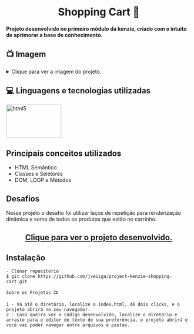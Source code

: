<h1 align="center">Shopping Cart 🛒</h1>
<h4>Projeto desenvolvido no primeiro módulo da kenzie, criado com o intuito de aprimorar a base de conhecimento.</h4>

## 📺 Imagem

<details>
  
<summary>Clique para ver a imagem do projeto.</summary>
  
![Print screen](https://github.com/community/community/assets/57195630/f52a97d6-1c73-4b04-a335-42848e4c77dc)



</details> 

## 💻 Linguagens e tecnologias utilizadas
<p align="left"> 
<img src="https://fiverr-res.cloudinary.com/images/t_main1,q_auto,f_auto/gigs/105040166/original/a068aa0bf723f101aea775be086bf91be5debc12/solve-html-css-js-or-js-library-problems.png" alt="html5" width="150" height="90" max-width="100%">

## Principais conceitos utilizados  

  - HTML Semântico
  - Classes e Seletores
  - DOM, LOOP e Métodos 
  
## Desafios
  Nesse projeto o desafio foi utilizar laços de repetição para renderização dinâmica e soma de todos os produtos que estão no carrinho. 
  
<h2 align="center"><a target=blank href="https://jveiiga.github.io/project-kenzie-shopping-cart/">Clique para ver o projeto desenvolvido.</a></h2>

## Instalação

    - Clonar repositorio
    $ git clone https://github.com/jveiiga/project-kenzie-shopping-cart.git

    Sobre os Projetos 📺
    
    1 - Vá até o diretório, localize o index.html, dê dois clicks, e o projeto abrirá no seu navegador.
    2 - Caso queira ver o código desenvolvido, localize o diretório e arraste para o editor de texto de sua preferência, o projeto abrirá e você vai poder navegar entre arquivos e pastas.  
  

